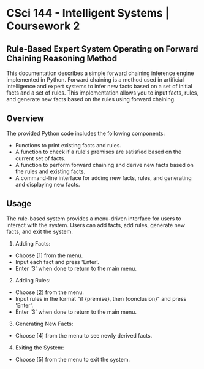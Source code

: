 # CSci 144 - Intelligent Systems | Coursework 2
## Rule-Based Expert System Operating on Forward Chaining Reasoning Method

This documentation describes a simple forward chaining inference engine implemented in Python. Forward chaining is a method used in artificial intelligence and expert systems to infer new facts based on a set of initial facts and a set of rules. This implementation allows you to input facts, rules, and generate new facts based on the rules using forward chaining.

## Overview

The provided Python code includes the following components:

- Functions to print existing facts and rules.
- A function to check if a rule's premises are satisfied based on the current set of facts.
- A function to perform forward chaining and derive new facts based on the rules and existing facts.
- A command-line interface for adding new facts, rules, and generating and displaying new facts.

## Usage

The rule-based system provides a menu-driven interface for users to interact with the system. Users can add facts, add rules, generate new facts, and exit the system.

1. Adding Facts:
- Choose [1] from the menu.
- Input each fact and press 'Enter'.
- Enter '3' when done to return to the main menu.
2. Adding Rules:
- Choose [2] from the menu.
- Input rules in the format "if {premise}, then {conclusion}" and press 'Enter'.
- Enter '3' when done to return to the main menu.
3. Generating New Facts:
- Choose [4] from the menu to see newly derived facts.
4. Exiting the System:
- Choose [5] from the menu to exit the system.
